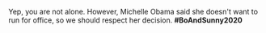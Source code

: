 Yep, you are not alone. However, Michelle Obama said she doesn't want to run for office, so we should respect her decision. **#BoAndSunny2020**
